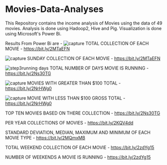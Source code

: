 # Movies-Data-Analyses
This Repository contains the income analysis of Movies using the data of 49 movies.
Analysis is done using Hadoop2, Hive and Pig.
Visualization is done using Microsoft's Power Bi.

Results From Power Bi are - 
![capture](https://user-images.githubusercontent.com/24753654/44295636-bf37d180-a2ca-11e8-81bd-26f00816f984.JPG)
TOTAL COLLECTION OF EACH MOVIE -                                     https://bit.ly/2MTaEFN

![capture](https://user-images.githubusercontent.com/24753654/44295643-e393ae00-a2ca-11e8-9933-bb7319dd5d51.JPG)
SUNDAY COLLECTION OF EACH MOVIE -                                    https://bit.ly/2MTaEFN

![step3running days](https://user-images.githubusercontent.com/24753654/44295655-2c4b6700-a2cb-11e8-932e-a9e62e18dc66.JPG)
TOTAL NUMBER OF DAYS MOVIE IS RUNNING -                              https://bit.ly/2Ns30TG

![capture](https://user-images.githubusercontent.com/24753654/44295776-8ea56700-a2cd-11e8-82a6-1438e3314769.JPG)
MOVIES WITH GREATER THAN $100 TOTAL -                                https://bit.ly/2NrHWg0

![capture](https://user-images.githubusercontent.com/24753654/44295790-ba285180-a2cd-11e8-950f-fffe8e5750a4.JPG)
MOVIE WITH LESS THAN $100 GROSS TOTAL -                              https://bit.ly/2NrHWg0

TOP TEN MOVIES BASED ON THERE COLLECTION -                           https://bit.ly/2Ns30TG

PER YEAR COLLECTIONS OF MOVIES -                                     https://bit.ly/2KQV4dd

STANDARD DEVIATION, MEDIAN, MAXIMUM AND MINIMUM OF EACH MOVIE TYPE - https://bit.ly/2MQmxMB

TOTAL WEEKEND COLLECTION OF EACH MOVIE -                             https://bit.ly/2zdYg15

NUMBER OF WEEKENDS A MOVIE IS RUNNING -                              https://bit.ly/2zdYg15
